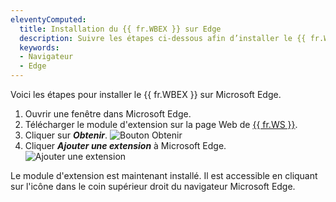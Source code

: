 ```yaml
---
eleventyComputed:
  title: Installation du {{ fr.WBEX }} sur Edge
  description: Suivre les étapes ci-dessous afin d’installer le {{ fr.WBEX }} dans le navigateur Edge.
  keywords:
  - Navigateur
  - Edge
---
```

Voici les étapes pour installer le {{ fr.WBEX }} sur Microsoft Edge.
1. Ouvrir une fenêtre dans Microsoft Edge.
2. Télécharger le module d'extension sur la page Web de [{{ fr.WS }}](https://devolutions.net/fr/workspace/).
3. Cliquer sur ***Obtenir***.
![Bouton Obtenir](https://cdnweb.devolutions.net/docs/fr/kb/KB4029.png)
1. Cliquer ***Ajouter une extension*** à Microsoft Edge.
![Ajouter une extension](https://cdnweb.devolutions.net/docs/fr/kb/KB4028.png)

Le module d'extension est maintenant installé. Il est accessible en cliquant sur l'icône dans le coin supérieur droit du navigateur Microsoft Edge.
